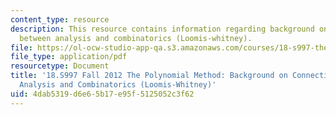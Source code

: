 ```yaml
---
content_type: resource
description: This resource contains information regarding background on connections
  between analysis and combinatorics (Loomis-whitney).
file: https://ol-ocw-studio-app-qa.s3.amazonaws.com/courses/18-s997-the-polynomial-method-fall-2012/4dab5319d6e65b17e95f5125052c3f62_MIT18_S997F12_lec29.pdf
file_type: application/pdf
resourcetype: Document
title: '18.S997 Fall 2012 The Polynomial Method: Background on Connections Between
  Analysis and Combinatorics (Loomis-Whitney)'
uid: 4dab5319-d6e6-5b17-e95f-5125052c3f62
---
```

